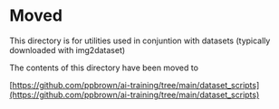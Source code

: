 # Moved

This directory is for utilities used in conjuntion with datasets
(typically downloaded with img2dataset)

The contents of this directory have been moved to

[https://github.com/ppbrown/ai-training/tree/main/dataset_scripts](https://github.com/ppbrown/ai-training/tree/main/dataset_scripts)
